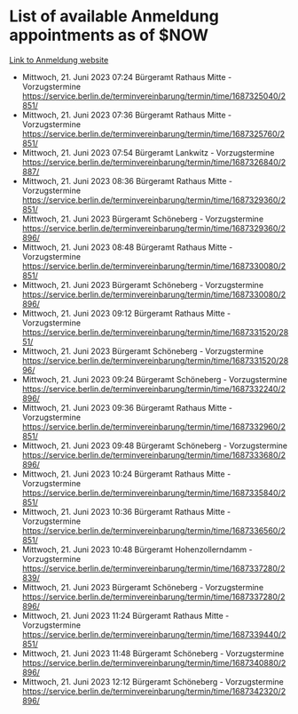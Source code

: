 # List of available Anmeldung appointments as of $NOW
[Link to Anmeldung website](https://service.berlin.de/terminvereinbarung/termin/tag.php?termin=1&anliegen[]=120686&dienstleisterlist=122210,122217,327316,122219,327312,122227,327314,122231,327346,122243,327348,122254,122252,329742,122260,329745,122262,329748,122271,327278,122273,327274,122277,327276,330436,122280,327294,122282,327290,122284,327292,122291,327270,122285,327266,122286,327264,122296,327268,150230,329760,122297,327286,122294,327284,122312,329763,122314,329775,122304,327330,122311,327334,122309,327332,317869,122281,327352,122279,329772,122283,122276,327324,122274,327326,122267,329766,122246,327318,122251,327320,122257,327322,122208,327298,122226,327300&herkunft=http%3A%2F%2Fservice.berlin.de%2Fdienstleistung%2F120686%2F)
- Mittwoch, 21. Juni 2023 07:24 Bürgeramt Rathaus Mitte - Vorzugstermine https://service.berlin.de/terminvereinbarung/termin/time/1687325040/2851/
- Mittwoch, 21. Juni 2023 07:36 Bürgeramt Rathaus Mitte - Vorzugstermine https://service.berlin.de/terminvereinbarung/termin/time/1687325760/2851/
- Mittwoch, 21. Juni 2023 07:54 Bürgeramt Lankwitz - Vorzugstermine https://service.berlin.de/terminvereinbarung/termin/time/1687326840/2887/
- Mittwoch, 21. Juni 2023 08:36 Bürgeramt Rathaus Mitte - Vorzugstermine https://service.berlin.de/terminvereinbarung/termin/time/1687329360/2851/
- Mittwoch, 21. Juni 2023  Bürgeramt Schöneberg - Vorzugstermine https://service.berlin.de/terminvereinbarung/termin/time/1687329360/2896/
- Mittwoch, 21. Juni 2023 08:48 Bürgeramt Rathaus Mitte - Vorzugstermine https://service.berlin.de/terminvereinbarung/termin/time/1687330080/2851/
- Mittwoch, 21. Juni 2023  Bürgeramt Schöneberg - Vorzugstermine https://service.berlin.de/terminvereinbarung/termin/time/1687330080/2896/
- Mittwoch, 21. Juni 2023 09:12 Bürgeramt Rathaus Mitte - Vorzugstermine https://service.berlin.de/terminvereinbarung/termin/time/1687331520/2851/
- Mittwoch, 21. Juni 2023  Bürgeramt Schöneberg - Vorzugstermine https://service.berlin.de/terminvereinbarung/termin/time/1687331520/2896/
- Mittwoch, 21. Juni 2023 09:24 Bürgeramt Schöneberg - Vorzugstermine https://service.berlin.de/terminvereinbarung/termin/time/1687332240/2896/
- Mittwoch, 21. Juni 2023 09:36 Bürgeramt Rathaus Mitte - Vorzugstermine https://service.berlin.de/terminvereinbarung/termin/time/1687332960/2851/
- Mittwoch, 21. Juni 2023 09:48 Bürgeramt Schöneberg - Vorzugstermine https://service.berlin.de/terminvereinbarung/termin/time/1687333680/2896/
- Mittwoch, 21. Juni 2023 10:24 Bürgeramt Rathaus Mitte - Vorzugstermine https://service.berlin.de/terminvereinbarung/termin/time/1687335840/2851/
- Mittwoch, 21. Juni 2023 10:36 Bürgeramt Rathaus Mitte - Vorzugstermine https://service.berlin.de/terminvereinbarung/termin/time/1687336560/2851/
- Mittwoch, 21. Juni 2023 10:48 Bürgeramt Hohenzollerndamm - Vorzugstermine https://service.berlin.de/terminvereinbarung/termin/time/1687337280/2839/
- Mittwoch, 21. Juni 2023  Bürgeramt Schöneberg - Vorzugstermine https://service.berlin.de/terminvereinbarung/termin/time/1687337280/2896/
- Mittwoch, 21. Juni 2023 11:24 Bürgeramt Rathaus Mitte - Vorzugstermine https://service.berlin.de/terminvereinbarung/termin/time/1687339440/2851/
- Mittwoch, 21. Juni 2023 11:48 Bürgeramt Schöneberg - Vorzugstermine https://service.berlin.de/terminvereinbarung/termin/time/1687340880/2896/
- Mittwoch, 21. Juni 2023 12:12 Bürgeramt Schöneberg - Vorzugstermine https://service.berlin.de/terminvereinbarung/termin/time/1687342320/2896/
